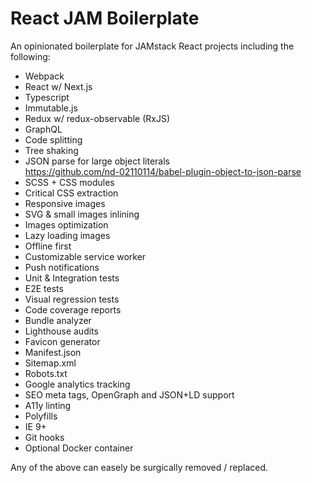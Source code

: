 # React JAM Boilerplate

An opinionated boilerplate for JAMstack React projects including the following:

- Webpack
- React w/ Next.js
- Typescript
- Immutable.js
- Redux w/ redux-observable (RxJS)
- GraphQL
- Code splitting
- Tree shaking
- JSON parse for large object literals  
  https://github.com/nd-02110114/babel-plugin-object-to-json-parse
- SCSS + CSS modules
- Critical CSS extraction
- Responsive images
- SVG & small images inlining
- Images optimization
- Lazy loading images
- Offline first
- Customizable service worker
- Push notifications
- Unit & Integration tests
- E2E tests
- Visual regression tests
- Code coverage reports
- Bundle analyzer
- Lighthouse audits
- Favicon generator
- Manifest.json
- Sitemap.xml
- Robots.txt
- Google analytics tracking
- SEO meta tags, OpenGraph and JSON+LD support
- A11y linting
- Polyfills
- IE 9+
- Git hooks
- Optional Docker container

Any of the above can easely be surgically removed / replaced.